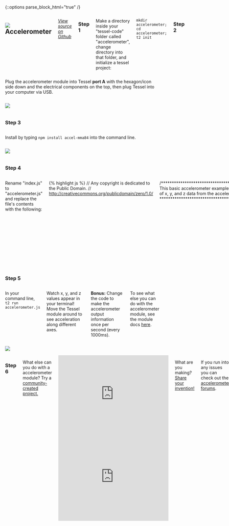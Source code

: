 {::options parse_block_html="true" /}

<div class="row">
<div class="large-12 columns">

## <img class="constrain-sm" src="//i.imgur.com/7qR5OZJ.png"> Accelerometer

[<i class="fa fa-github"> View source on Github</i>](https://github.com/tessel/accel-mma84)

### Step 1

Make a directory inside your "tessel-code" folder called "accelerometer", change directory into that folder, and initialize a tessel project:

`mkdir accelerometer; cd accelerometer; t2 init`

### Step 2

</div>
</div>

<div class="row">
<div class="large-6 columns">

Plug the accelerometer module into Tessel **port A** with the hexagon/icon side down and the electrical components on the top, then plug Tessel into your computer via USB.

</div>
<div class="large-6 columns">

![](http://i.imgur.com/aaQT2wC.jpg)

</div>
</div>

<div class="row">
<div class="large-12 columns">

### Step 3

</div>
</div>

<div class="row">
<div class="large-6 columns">

Install by typing `npm install accel-mma84` into the command line.

</div>
<div class="large-6 columns">

![](//i.imgur.com/7ZJQwQI.jpg)

</div>
</div>

<div class="row">
<div class="large-12 columns">

### Step 4

</div>
</div>

<div class="row">
<div class="large-12 columns">

Rename "index.js" to "accelerometer.js" and replace the file's contents with the following:

{% highlight js %}
// Any copyright is dedicated to the Public Domain.
// http://creativecommons.org/publicdomain/zero/1.0/

/*********************************************
This basic accelerometer example logs a stream
of x, y, and z data from the accelerometer
*********************************************/

var tessel = require('tessel');
var accel = require('accel-mma84').use(tessel.port['A']);

// Initialize the accelerometer.
accel.on('ready', function () {
// Stream accelerometer data
accel.on('data', function (xyz) {
  console.log('x:', xyz[0].toFixed(2),
    'y:', xyz[1].toFixed(2),
    'z:', xyz[2].toFixed(2));
});

});

accel.on('error', function(err){
  console.log('Error:', err);
});
{% endhighlight %}

Save the file.

</div>
</div>

<div class="row">
<div class="large-12 columns">

### Step 5

</div>
</div>

<div class="row">
<div class="large-6 columns">

In your command line, `t2 run accelerometer.js`

Watch x, y, and z values appear in your terminal! Move the Tessel module around to see acceleration along different axes.  

**Bonus:** Change the code to make the accelerometer output information once per second (every 1000ms).  

To see what else you can do with the accelerometer module, see the module docs [here](https://github.com/tessel/accel-mma84).

</div>
<div class="large-6 columns">

![](http://i.imgur.com/KnXf6uL.gif)

</div>
</div>

<div class="row">
<div class="large-12 columns">

### Step 6

What else can you do with a accelerometer module? Try a [community-created project.](http://tessel.io/projects)

<div class="row">
<div class="large-6 columns left">
<iframe frameborder="0" height="270" scrolling="no" src="http://tessel.hackster.io/rickyrobinett/a-sleep-tracker-for-your-dog-using-tessel-and-twilio/embed" width="360"></iframe>
</div>
<div class="large-6 columns left">
<iframe frameborder="0" height="270" scrolling="no" src="http://tessel.hackster.io/svdockum/tesselneobullseyelevel/embed" width="360"></iframe>
</div>
</div>

What are you making? [Share your invention!](//tessel.io/projects)

If you run into any issues you can check out the [accelerometer forums](https://forums.tessel.io/c/modules/accelerometer).

</div>
</div>
